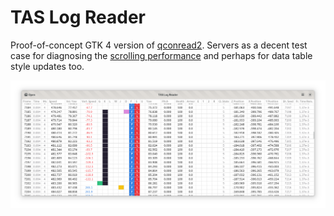# TAS Log Reader

Proof-of-concept GTK 4 version of [qconread2]. Servers as a decent test case for diagnosing the [scrolling performance](https://gitlab.gnome.org/GNOME/gtk/-/issues/3334) and perhaps for data table style updates too.

![Main window.](data/resources/screenshots/screenshot1.png)

[qconread2]: https://github.com/HLTAS/qconread2